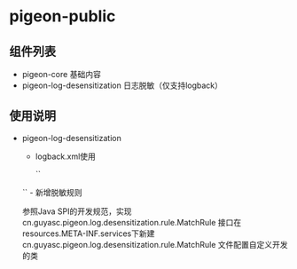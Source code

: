 # pigeon-public
## 组件列表

- pigeon-core 基础内容
- pigeon-log-desensitization 日志脱敏（仅支持logback）

## 使用说明

- pigeon-log-desensitization
  - logback.xml使用

    ``
  <conversionRule conversionWord="msg" converterClass="cn.guyasc.pigeon.log.desensitization.DefaultDesensitizationHandler"/>
  ``
  - 新增脱敏规则
     
    参照Java SPI的开发规范，实现 cn.guyasc.pigeon.log.desensitization.rule.MatchRule 接口在resources.META-INF.services下新建 
     cn.guyasc.pigeon.log.desensitization.rule.MatchRule 文件配置自定义开发的类